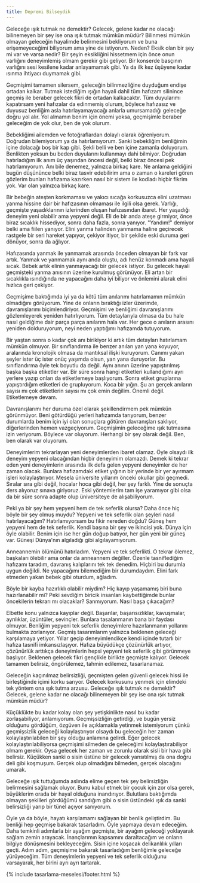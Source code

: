 ```yaml
---
title: Depremi Bilseydik
---
```


Geleceğe ışık tutmak ne demektir? Gelecek, gelene kadar ne olacağı bilinemeyen
bir şey ise ona ışık tutmak mümkün müdür? Bilinmesi mümkün olmayan geleceğin
hayalimde belirmesini bekliyorum ve buna erişemeyeceğimi biliyorum ama yine de
istiyorum. Neden? Eksik olan bir şey mi var ve varsa nedir? Bir şeyin
eksikliğini hissetmem için önce onun varlığını deneyimlemiş olmam gerekir gibi
geliyor. Bir konserde basçının varlığını sesi kesilene kadar anlayamamak gibi.
Ya da ilk kez üşüyene kadar ısınma ihtiyacı duymamak gibi.

Geçmişimi tamamen silersem, geleceğin bilinmezliğine duyduğum endişe ortadan
kalkar. Tutmak istediğim ışığın hayali dahil tüm hafızam silinince geçmiş ile
beraber gelecek fikri de ortadan kalkacaktır. Tüm duyularımı kapatırsam yeni
hafızalar da edinmemiş olurum, böylece hafızasız ve duyusuz benliğim asla
hatırlayamayacağı anlarla umursamadığı geleceğe doğru yol alır. Yol almamın
benim için önemi yoksa, geçmişimle beraber geleceğim de yok olur, ben de yok
olurum.

Bebekliğimi ailemden ve fotoğraflardan dolaylı olarak öğreniyorum. Doğrudan
bilemiyorum ya da hatırlamıyorum. Sanki bebekliğim benliğimin içine dolacağı boş
bir kap gibi. Şekli belli ve ben içine zamanla doluyorum. Benlikten yoksun bu
beden duyularını kullanmayı dahi bilmiyor. Doğrudan hatırladığım ilk anım üç
yaşından öncesi değil, belki biraz öncesi pek hatırlamıyorum. Anı bile denemez,
yalnızca birkaç kare. Ne anlama geldiğini bugün düşününce belki biraz tasvir
edebilirim ama o zaman o kareleri gören gözlerim bunları hafızama kazırken nasıl
bir sistem ile kodladı hiçbir fikrim yok. Var olan yalnızca birkaç kare.

Bir bebeğin ateşten korkmaması ve yakıcı sıcağa korkusuzca elini uzatması yanma
hissine dair bir hafızasının olmaması ile ilgili olsa gerek. Varlığı, geçmişte
yaşadıklarının izlerinden oluşan hafızasından ibaret. Her yaşadığı deneyim yeni
olabilir ama yepyeni değil. Eli de bir anda ateşe girmiyor, önce biraz sıcaklık
hissediyor, sonra daha fazla, sonra yanıyor. "Yandım!" demiyor belki ama fiilen
yanıyor. Elini yanma halinden yanmama haline geçirecek rastgele bir seri hareket
yapıyor, çekiyor itiyor, bir şekilde eski duruma geri dönüyor, sonra da ağlıyor.

Hafızasında yanmak ile yanmamak arasında önceden olmayan bir fark var artık.
Yanmak ve yanmamak aynı anda oluştu, adı henüz konmadı ama hayali sıcak. Bebek
artık elinin yanmayacağı bir gelecek istiyor. Bu gelecek hayali geçmişteki yanma
anısının üzerine kurulmuş görünüyor. Eli artan bir sıcaklıkla ısındığında ne
yapacağını daha iyi biliyor ve önlemini alarak elini hızlıca geri çekiyor.

Geçmişime baktığımda iyi ya da kötü tüm anılarımı hatırlamamın mümkün olmadığını
görüyorum. Yine de onların bıraktığı izler üzerimde, davranışlarımı
biçimlendiriyor. Geçmişimi ve benliğimi davranışlarımı gözlemleyerek yeniden
hatırlıyorum. Tüm detaylarıyla olmasa da bu hale nasıl geldiğime dair parça
parça anılarım hala var. Her gece o anıların arasını yeniden dolduruyorum, neyi
neden yaptığımı hafızamda tutuyorum.

Bir yaştan sonra o kadar çok anı birikiyor ki artık tüm detayları hatırlamam
mümkün olmuyor. Bir sınıflandırma ile benzer anıları yan yana koyuyor,
aralarında kronolojik olmasa da mantıksal ilişki kuruyorum. Canımı yakan şeyler
ister üç ister onüç yaşımda olsun, yan yana duruyorlar. Bu sınıflandırma öyle
tek boyutlu da değil. Aynı anının üzerine yapıştırılmış başka başka etiketler
var. Bir süre sonra hangi etiketleri kullandığımı ayrı yerlere yazıp onları da
etiketlemeye başlıyorum. Sonra etiket gruplarına yapıştırdığım etiketleri de
grupluyorum. Koca bir yığın. Şu an gerçek anıların sayısı mı çok etiketlerin
sayısı mı çok emin değilim. Önemli değil. Etiketlemeye devam.

Davranışlarımı her duruma özel olarak şekillendirmem pek mümkün görünmüyor. Beni
götürdüğü yerleri hafızamda tarıyorum, benzer durumlarda benim için iyi olan
sonuçlara götüren davranışları saklıyor, diğerlerinden hemen vazgeçiyorum.
Geçmişimin geleceğime ışık tutmasına izin veriyorum. Böylece var oluyorum.
Herhangi bir şey olarak değil. Ben, ben olarak var oluyorum.

Deneyimlerim tekrarlayan yeni deneyimlerden ibaret olamaz. Öyle olsaydı ilk
deneyim yepyeni olacağından hiçbir deneyimim olamazdı. Demek ki tekrar eden yeni
deneyimlerin arasında ilk defa gelen yepyeni deneyimler de her zaman olacak.
Bunlara hafızamdaki etiket yığının bir yerinde bir yer ayırmam işleri
kolaylaştırıyor. Mesela üniversite yıllarım önceki okullar gibi geçmedi. Sıralar
sıra gibi değil, hocalar hoca gibi değil, her şey farklı. Yine de sonuçta ders
alıyoruz sınava giriyoruz. Eski yöntemlerim tam işe yaramıyor gibi olsa da bir
süre sonra adapte olup üniversiteye de alışabiliyorum.

Peki ya bir şey hem yepyeni hem de tek seferlik olursa? Daha önce hiç böyle bir
şey olmuş muydu? Yepyeni ve tek seferlik olan şeyleri nasıl hatırlayacağım?
Hatırlamıyorsam bu fikir nereden doğdu? Güneş hem yepyeni hem de tek seferlik.
Kendi başına bir şey ve ikincisi yok. Dünya için öyle olabilir. Benim için ise
her gün doğup batıyor, her gün yeni bir güneş var. Güneşi Dünya'nın algıladığı
gibi algılayamıyorum.

Anneannemin ölümünü hatırladım. Yepyeni ve tek seferlikti. O tekrar ölemez,
başkaları ölebilir ama onlar da anneannem değiller. Özenle tasniflediğim
hafızamı taradım, davranış kalıplarını tek tek denedim. Hiçbiri bu durumla uygun
değildi. Ne yapacağımı bilemediğim bir durumdaydım. Elini fark etmeden yakan
bebek gibi oturdum, ağladım.

Böyle bir kayba hazırlıklı olabilir miydim? Hiç kayıp yaşamamış biri buna
hazırlanabilir mi? Peki sevdiğim biricik insanları kaybettiğimde bunlar
öncekilerin tekrarı mı olacaklar? Sanmıyorum. Nasıl başa çıkacağım?

Elbette konu yalnızca kayıplar değil. Başarılar, başarısızlıklar, kavuşmalar,
ayrılıklar, üzüntüler, sevinçler. Bunlara tasalanmanın bana bir faydası olmuyor.
Benliğim yepyeni tek seferlik deneyimlere hazırlanmanın yollarını bulmakta
zorlanıyor. Geçmiş tasarımlarım yalnızca beklenen geleceği karşılamaya yetiyor.
Yıllar geçip deneyimlendikçe kendi içinde tutarlı bir hafıza tasnifi
imkansızlaşıyor. Hafıza büyüdükçe çözünürlük artıyor, çözünürlük arttıkça
deneyimlerin hepsi yepyeni tek seferlik gibi görünmeye başlıyor. Beklenen
gelecek fikri gençlikle birlikte geçmişte kalıyor. Gelecek tamamen belirsiz,
öngörülemez, tahmin edilemez, tasarlanamaz.

Geleceğin kaçınılmaz belirsizliği, geçmişten gelen güvenli gelecek hissi ile
birleştiğinde içimi korku sarıyor. Gelecek korkusunu yenmek için elimdeki tek
yöntem ona ışık tutma arzusu. Geleceğe ışık tutmak ne demektir? Gelecek, gelene
kadar ne olacağı bilinemeyen bir şey ise ona ışık tutmak mümkün müdür?

Küçüklükte bu kadar kolay olan şey yetişkinlikte nasıl bu kadar zorlaşabiliyor,
anlamıyorum. Geçmişsizliğin getirdiği, ve bugün yersiz olduğunu gördüğüm,
özgüven ile açıklamakla yetinmek istemiyorum çünkü geçmişsizlik geleceği
kolaylaştırıyor olsaydı bu geleceğin her zaman kolaylaştırılabilen bir şey
olduğu anlamına gelirdi. Eğer gelecek kolaylaştırılabiliyorsa geçmişimi silmeden
de geleceğimi kolaylaştırabiliyor olmam gerekir. Oysa gelecek her zaman ve
zorunlu olarak sisli bir hava gibi belirsiz. Küçükken sanki o sisin üstüne bir
gelecek yansıtılmış da ona doğru deli gibi koşmuşum. Gerçek olup olmadığını
bilmeden, gerçek olacağını umarak.

Geleceğe ışık tuttuğumda aslında elime geçen tek şey belirsizliğin belirmesini
sağlamak oluyor. Bunu kabul etmek bir çocuk için zor olsa gerek, büyüklerim
orada bir hayal olduğuna inandırıyor. Bulutlara baktığımda olmayan şekilleri
gördüğümü sandığım gibi o sisin üstündeki ışık da sanki belirsizliği yarıp bir
tünel açıyor sanıyorum.

Öyle ya da böyle, hayatı karşılamamı sağlayan bir benlik geliştirdim. Bu benliği
hep geçmişe bakarak tasarladım. Öyle yapmaya devam edeceğim. Daha temkinli
adımlarla bir ayağım geçmişte, bir ayağım geleceği yoklayarak sağlam zemin
arayacak. İnançlarımın kapsamını daraltacağım ve onların bilgiye dönüşmesini
bekleyeceğim. Sisin içine koşacak delikanlılık yılları geçti. Adım adım,
geçmişime bakarak tasarladığım benliğimle geleceğe yürüyeceğim. Tüm deneyimlerin
yepyeni ve tek seferlik olduğunu varsayarak, her birini ayrı ayrı tartarak.

{% include tasarlama-meselesi/footer.html %}

